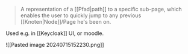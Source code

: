 > A representation of a [[Pfad|path]] to a specific sub-page, which enables the user to quickly jump to any previous [[Knoten|Node]]/Page he's been on.


Used e.g. in [[Keycloak]] UI, or moodle.

![[Pasted image 20240715152230.png]]

